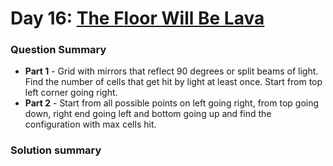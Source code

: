 # Day 16: [The Floor Will Be Lava](https://adventofcode.com/2023/day/16)

### Question Summary
- **Part 1** - Grid with mirrors that reflect 90 degrees or split beams of light. Find the number of cells that get hit by light at least once. Start from top left corner going right.
- **Part 2** - Start from all possible points on left going right, from top going down, right end going left and bottom going up and find the configuration with max cells hit. 

### Solution summary 
